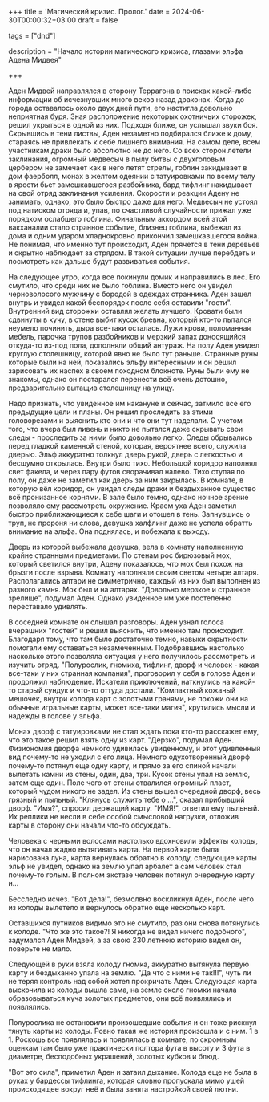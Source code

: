 +++
title = 'Магический кризис. Пролог.'
date = 2024-06-30T00:00:32+03:00
draft = false

tags = ["dnd"]

description = "Начало истории магического кризиса, глазами эльфа Адена Мидвея"

+++

Аден Мидвей направлялся в сторону Террагона в поисках какой-либо информации об исчезнувших много веков назад драконах. Когда до города оставалось около двух дней пути, его настигла довольно неприятная буря. Зная расположение некоторых охотничьих сторожек, решил укрыться в одной из них. Подходя ближе, он услышал звуки боя. Скрывшись в тени листвы, Аден незаметно подбирался ближе к дому, стараясь не привлекать к себе лишнего внимания. На самом деле, всем участникам драки было абсолютно не до него. Со всех сторон летели заклинания, огромный медвесыч в пылу битвы с двухголовым цербером не замечает как в него летят стрелы, гоблин закидывает в дом фаерболл, монах в желтом одеянии с татуировками по всему телу в ярости бьет замешкавшегося разбойника, бард тифлинг накидывает на свой отряд заклинания усиления. Скорости и реакции Адену не занимать, однако, это было быстро даже для него. Медвесыч не устоял под натиском отряда и, упав, по счастливой случайности прижал уже порядком ослабшего гоблина. Финальным аккордом всей этой вакханалии стало странное событие, близнец гоблина, выбежал из дома и одним ударом хладнокровно прикончил замешкавшегося война.
Не понимая, что именно тут происходит, Аден прячется в тени деревьев и скрытно наблюдает за отрядом. В такой ситуации лучше перебдеть и посмотреть как дальше будут развиваться события.


На следующее утро, когда все покинули домик и направились в лес. Его смутило, что среди них не было гоблина. Вместо него он увидел черноволосого мужчину с бородой в одеждах странника. Аден зашел внутрь и увидел какой беспорядок после себя оставили "гости". Внутренний вид сторожки оставлял желать лучшего. Кровати были сдвинуты в кучу, в стене выбит кусок бревна, который кто-то пытался неумело починить, дыра все-таки осталась. Лужи крови, поломанная мебель, парочка трупов разбойников и мерзкий запах доносящийся откуда-то из-под пола, дополняли общий антураж. На полу Аден увидел круглую столешницу, которой явно не было тут раньше. Странные руны которые были на ней, показались эльфу интересными и он решил зарисовать их наспех в своем походном блокноте. Руны были ему не знакомы, однако он постарался перенести всё очень дотошно, предварительно вытащив столешницу на улицу. 

Надо признать, что увиденное им накануне и сейчас, затмило все его предыдущие цели и планы. Он решил проследить за этими головорезами и выяснить кто они и что они тут наделали. С учетом того, что вчера был ливень и никто не пытался даже скрывать свои следы - проследить за ними было довольно легко. Следы обрывались перед гладкой каменной стеной, которая, вероятнее всего, служила дверью. Эльф аккуратно толкнул дверь рукой, дверь с легкостью и бесшумно открылась. Внутри было тихо. Небольшой коридор наполнял свет факела, и через пару футов сворачивал налево. Тихо ступая по полу, он даже не заметил как дверь за ним закрылась. В комнате, в которую вёл коридор, он увидел следы драки и бездыханное существо всё пронизанное корнями. В зале было темно, однако ночное зрение позволяло ему рассмотреть окружение. Краем уха Аден заметил быстро приближающиеся к себе шаги и отошел в тень. Запнувшись о труп, не пророня ни слова, девушка халфлинг даже не успела обратть внимание на эльфа. Она поднялась, и побежала к выходу. 

Дверь из которой выбежала девушка, вела в комнату наполненную крайне странными предметами. По стенам рос бирюзовый мох, который светился внутри, Адену показалось, что мох был похож на брызги после взрыва. Комнату наполняли своим светом четыре алтаря. Располагались алтари не симметрично, каждый из них был выполнен из разного камня. Мох был и на алтарях. 
"Довольно мерзкое и странное зрелище", подумал Аден. Однако увиденное им уже постепенно переставало удивлять. 

В соседней комнате он слышал разговоры. Аден узнал голоса вчерашних "гостей" и решил выяснить, что именно там происходит. Благодаря тому, что там было достаточно темно, навыки скрытности помогали ему оставаться незамеченным. Подобравшись настолько насколько этого позволяла ситуация у него получилось рассмотреть и изучить отряд. 
"Полурослик, гномиха, тифлинг, дворф и человек - какая все-таки у них странная компания", проговорил у себя в голове Аден и продолжил наблюдение. Искатели приключений, наткнулись на какой-то старый сундук и что-то оттуда достали. "Компактный кожаный мешочек, внутри колода карт с золотыми гранями, не похожи они на обычные игральные карты, может все-таки магия", крутились мысли и надежды в голове у эльфа. 

Монах дворф с татуировками не стал ждать пока кто-то расскажет ему, что это такое решил взять одну из карт. "Дерзко", подумал Аден. Физиономия дворфа немного удивилась увиденному, и этот удивленный вид почему-то не уходил с его лица. Немного одухотворенный дворф почему-то потянул еще одну карту, и прямо за его спиной начали вылетать камни из стены, один, два, три. Кусок стены упал на землю, затем еще один. Поле чего от стены отвалился огромный пласт, который чудом никого не задел. Из стены вышел очередной дворф, весь грязный и пыльный. "Клянусь служить тебе о ...", сказал прибывший дворф. "Имя?", спросил держащий карту. "ИМЯ!", ответил ему пыльный. Их реплики не несли в себе особой смысловой нагрузки, отложив карты в сторону они начали что-то обсуждать. 

Человека с черными волосами настолько вдохновили эффекты  колоды, что он начал жадно вытягивать карта. На первой карте была нарисована луна, карта вернулась обратно в колоду, следующие карты эльф не увидел, однако на землю упал арбалет а сам человек стал почему-то голым. В полном экстазе человек потянул очередную карту и... 

Бесследно исчез. 
"Вот дела!", безмолвно воскликнул Аден, после чего из колоды вылетело и вернулось обратно еще несколько карт. 

Оставшихся путников видимо это не смутило, раз они снова потянулись к колоде. 
"Что же это такое?! Я никогда не видел ничего подобного", задумался Аден Мидвей, а за свою 230 летнюю историю видел он, поверьте не мало. 

Следующей в руки взяла колоду гномка, аккуратно вытянула первую карту и бездыханно упала на землю. "Да что с ними не так!!!", чуть ли не теряя контроль над собой хотел прокричать Аден. Следующая карта выскочила из колоды вышла сама, на земле около гномки начала образовываться куча золотых предметов, они всё появлялись и появлялись. 

Полурослика не остановили произошедшие события и он тоже рискнул тянуть карты из колоды. Ровно такая же история произошла и с ним. 1 в 1. Роскошь все появлялась и появлялась в комнате, по скромным оценкам там было уже практически полтора фута в высоту и 3 фута в диаметре, бесподобных украшений, золотых кубков и блюд. 

"Вот это сила", приметил Аден и затаил дыхание. Колода еще не была в руках у бардессы тифлинга, которая словно пропускала мимо ушей происходящее вокруг неё и была занята настройкой своей лютни.
